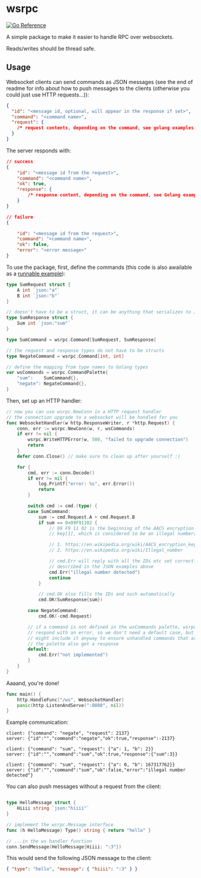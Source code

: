 # wsrpc

[![Go Reference](https://pkg.go.dev/badge/github.com/irth/wsrpc.svg)](https://pkg.go.dev/github.com/irth/wsrpc)

A simple package to make it easier to handle RPC over websockets.

Reads/writes should be thread safe.

## Usage

Websocket clients can send commands as JSON messages (see the end of readme for
info about how to push messages to the clients (otherwise you could just use
HTTP requests...)):

```json
{
  "id": "<message id, optional, will appear in the response if set>",
  "command": "<command name>",
  "request": {
    /* request contents, depending on the command, see golang examples below */
  }
}
```

The server responds with:

```json
// success
{
    "id": "<message id from the request>",
    "command": "<command name>",
    "ok": true,
    "response": {
        /* response content, depending on the command, see Golang examples below */
    }
}

// failure
{

    "id": "<message id from the request>",
    "command": "<command name>",
    "ok": false,
    "error": "<error message>"
}
```

To use the package, first, define the commands (this code is also awailable as a
[runnable example](./examples/from_readme/main.go)):

```go
type SumRequest struct {
	A int `json:"a"`
	B int `json:"b"`
}

// doesn't have to be a struct, it can be anything that serializes to JSON
type SumResponse struct {
	Sum int `json:"sum"`
}

type SumCommand = wsrpc.Command[SumRequest, SumResponse]
```

```go
// the request and response types do not have to be structs
type NegateCommand = wsrpc.Command[int, int]

// define the mapping from type names to Golang types
var wsCommands = wsrpc.CommandPalette{
	"sum":    SumCommand{},
	"negate": NegateCommand{},
}
```

Then, set up an HTTP handler:

```go
// now you can use wsrpc.NewConn in a HTTP request handler
// the connection upgrade to a websocket will be handled for you
func WebsocketHandler(w http.ResponseWriter, r *http.Request) {
	conn, err := wsrpc.NewConn(w, r, wsCommands)
	if err != nil {
		wsrpc.WriteHTTPError(w, 500, "failed to upgrade connection")
		return
	}
	defer conn.Close() // make sure to clean up after yourself :)

	for {
		cmd, err := conn.Decode()
		if err != nil {
			log.Printf("error: %s", err.Error())
			return
		}

		switch cmd := cmd.(type) {
		case SumCommand:
			sum := cmd.Request.A + cmd.Request.B
			if sum == 0x09F91102 {
				// 09 F9 11 02 is the beginning of the AACS encryption
				// key[1], which is considered to be an illegal number[2]

				// 1. https://en.wikipedia.org/wiki/AACS_encryption_key_controversy
				// 2. https://en.wikipedia.org/wiki/Illegal_number

				// cmd.Err will reply with all the IDs etc set correctly, as
				// described in the JSON examples above
				cmd.Err("illegal number detected")
				continue
			}

			// cmd.Ok also fills the IDs and such automatically
			cmd.OK(SumResponse{sum})

		case NegateCommand:
			cmd.OK(-cmd.Request)

		// if a command is not defined in the wsCommands palette, wsrpc will
		// respond with an error, so we don't need a default case, but one
		// might include it anyway to ensure unhandled commands that are in
		// the palette also get a response
		default:
			cmd.Err("not implemented")
		}
	}
}
```

Aaaand, you're done!

```go
func main() {
	http.HandleFunc("/ws", WebsocketHandler)
	panic(http.ListenAndServe(":8080", nil))
}
```

Example communication:

```
client: {"command": "negate", "request": 2137}
server: {"id":"","command":"negate","ok":true,"response":-2137}
```

```
client: {"command": "sum", "request": {"a": 1, "b": 2}}
server: {"id":"","command":"sum","ok":true,"response":{"sum":3}}
```

```
client: {"command": "sum", "request": {"a": 0, "b": 167317762}}
server: {"id":"","command":"sum","ok":false,"error":"illegal number detected"}
```

You can also push messages without a request from the client:

```go

type HelloMessage struct {
    Hiiii string `json:"hiiii"`
}

// implement the wsrpc.Message interface
func (h HelloMessage) Type() string { return "hello" }

// ...in the ws handler function
conn.SendMessage(HelloMessage{Hiiii: ":3"})
```

This would send the following JSON message to the client:

```json
{ "type": "hello", "message": { "hiiii": ":3" } }
```

